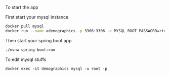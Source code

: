 To start the app

First start your mysql instance

``` bash
docker pull mysql
docker run --name ademographics -p 3306:3306 -e MYSQL_ROOT_PASSWORD=rtxon -d mysql
```

Then start your spring boot app

``` bash
./mvnw spring-boot:run
```

To edit mysql stuffs

``` docker
docker exec -it demographics mysql -u root -p
```